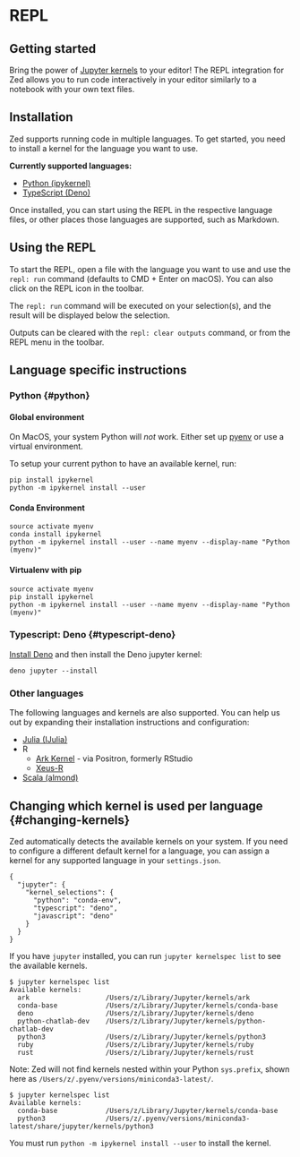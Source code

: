 # REPL

## Getting started

Bring the power of [Jupyter kernels](https://docs.jupyter.org/en/latest/projects/kernels.html) to your editor! The REPL integration for Zed allows you to run code interactively in your editor similarly to a notebook with your own text files.

<!-- TODO: Include GIF in action -->

## Installation

Zed supports running code in multiple languages. To get started, you need to install a kernel for the language you want to use.

**Currently supported languages:**

* [Python (ipykernel)](#python)
* [TypeScript (Deno)](#typescript-deno)

Once installed, you can start using the REPL in the respective language files, or other places those languages are supported, such as Markdown.

<!-- TODO: Make markdown a link with an example -->

## Using the REPL

To start the REPL, open a file with the language you want to use and use the `repl: run` command (defaults to CMD + Enter on macOS). You can also click on the REPL icon in the toolbar.

The `repl: run` command will be executed on your selection(s), and the result will be displayed below the selection.

Outputs can be cleared with the `repl: clear outputs` command, or from the REPL menu in the toolbar.

## Language specific instructions

### Python {#python}

#### Global environment

<div class="warning">

On MacOS, your system Python will _not_ work. Either set up [pyenv](https://github.com/pyenv/pyenv?tab=readme-ov-file#installation) or use a virtual environment.

</div>

To setup your current python to have an available kernel, run:

```
pip install ipykernel
python -m ipykernel install --user
```

#### Conda Environment

```
source activate myenv
conda install ipykernel
python -m ipykernel install --user --name myenv --display-name "Python (myenv)"
```

#### Virtualenv with pip

```
source activate myenv
pip install ipykernel
python -m ipykernel install --user --name myenv --display-name "Python (myenv)"
```

### Typescript: Deno {#typescript-deno}

[Install Deno](https://docs.deno.com/runtime/manual/getting_started/installation/) and then install the Deno jupyter kernel:

```
deno jupyter --install
```

### Other languages

The following languages and kernels are also supported. You can help us out by expanding their installation instructions and configuration:

* [Julia (IJulia)](https://github.com/JuliaLang/IJulia.jl)
* R
  - [Ark Kernel](https://github.com/posit-dev/ark) - via Positron, formerly RStudio
  - [Xeus-R](https://github.com/jupyter-xeus/xeus-r)
* [Scala (almond)](https://almond.sh/docs/quick-start-install)

## Changing which kernel is used per language {#changing-kernels}

Zed automatically detects the available kernels on your system. If you need to configure a different default kernel for a
language, you can assign a kernel for any supported language in your `settings.json`.

```jsonc
{
  "jupyter": {
    "kernel_selections": {
      "python": "conda-env",
      "typescript": "deno",
      "javascript": "deno"
    }
  }
}
```

If you have `jupyter` installed, you can run `jupyter kernelspec list` to see the available kernels.

```
$ jupyter kernelspec list
Available kernels:
  ark                   /Users/z/Library/Jupyter/kernels/ark
  conda-base            /Users/z/Library/Jupyter/kernels/conda-base
  deno                  /Users/z/Library/Jupyter/kernels/deno
  python-chatlab-dev    /Users/z/Library/Jupyter/kernels/python-chatlab-dev
  python3               /Users/z/Library/Jupyter/kernels/python3
  ruby                  /Users/z/Library/Jupyter/kernels/ruby
  rust                  /Users/z/Library/Jupyter/kernels/rust
```

Note: Zed will not find kernels nested within your Python `sys.prefix`, shown here as `/Users/z/.pyenv/versions/miniconda3-latest/`.

```
$ jupyter kernelspec list
Available kernels:
  conda-base            /Users/z/Library/Jupyter/kernels/conda-base
  python3               /Users/z/.pyenv/versions/miniconda3-latest/share/jupyter/kernels/python3
```

You must run `python -m ipykernel install --user` to install the kernel.
